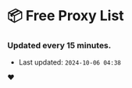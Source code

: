 # :package: Free Proxy List
### Updated every 15 minutes.

- Last updated: `2024-10-06 04:38`

:heart:

